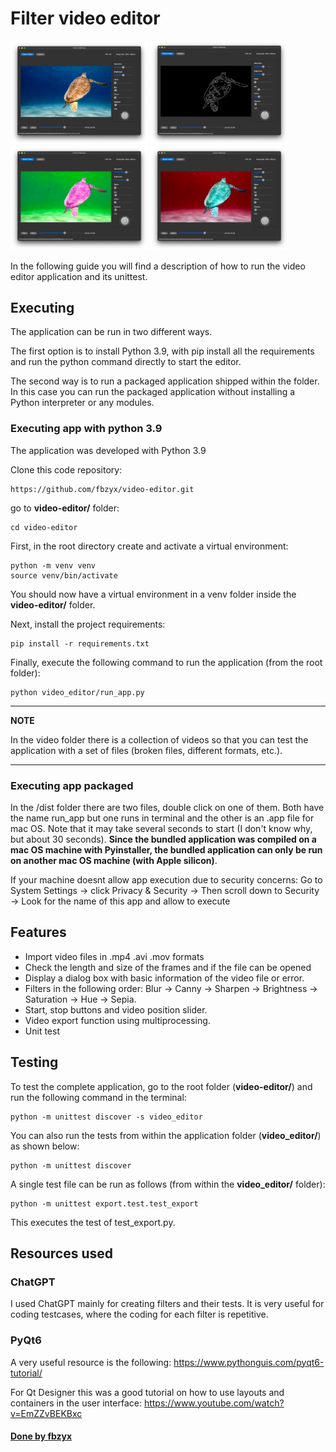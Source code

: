 # Filter video editor 

<!--![Video editor UI](images/ui.png "Video editor UI")-->

<p float="left">
    <img src="images/ui.png" width="220" />
    <img src="images/ui1.png" width="220" /> 
    <img src="images/ui2.png" width="220" />
    <img src="images/ui3.png" width="220" />
</p>

In the following guide you will find a description of how to run the video editor application and its unittest.

## Executing

The application can be run in two different ways. 

The first option is to install Python 3.9, with pip install all the requirements and run the python command directly to start the editor.

The second way is to run a packaged application shipped within the folder. In this case you can run the packaged application without installing a Python interpreter or any modules.

### Executing app with python 3.9

The application was developed with Python 3.9

Clone this code repository:
```
https://github.com/fbzyx/video-editor.git
```
go to **video-editor/** folder:
```
cd video-editor
```

First, in the root directory create and activate a virtual environment:
```
python -m venv venv 
source venv/bin/activate
```
You should now have a virtual environment in a venv folder inside the **video-editor/** folder.

Next, install the project requirements:
```
pip install -r requirements.txt 
```
Finally, execute the following command to run the application (from the root folder):
```
python video_editor/run_app.py
```

---
**NOTE**

In the video folder there is a collection of videos so that you can test the application with a set of files (broken files, different formats, etc.).

---

### Executing app packaged

In the /dist folder there are two files, double click on one of them. Both have the name run_app but one runs in terminal and the other is an .app file for mac OS. Note that it may take several seconds to start (I don't know why, but about 30 seconds).
**Since the bundled application was compiled on a mac OS machine with Pyinstaller, the bundled application can only be run on another mac OS machine (with Apple silicon)**.

If your machine doesnt allow app execution due to security concerns:
Go to  System Settings -> click Privacy & Security -> Then scroll down to Security -> Look for the name of this app and allow to execute


## Features

- Import video files in .mp4 .avi .mov formats
- Check the length and size of the frames and if the file can be opened
- Display a dialog box with basic information of the video file or error.
- Filters in the following order: Blur → Canny → Sharpen → Brightness → Saturation → Hue → Sepia.
- Start, stop buttons and video position slider.
- Video export function using multiprocessing.
- Unit test

## Testing

To test the complete application, go to the root folder (**video-editor/**) and run the following command in the terminal:
```
python -m unittest discover -s video_editor
```
You can also run the tests from within the application folder (**video_editor/**) as shown below:
```
python -m unittest discover 

```

A single test file can be run as follows (from within the **video_editor/** folder):

```
python -m unittest export.test.test_export
```
This executes the test of test_export.py.

## Resources used

### ChatGPT

I used ChatGPT mainly for creating filters and their tests. 
It is very useful for coding testcases, where the coding for each filter is repetitive.

### PyQt6

A very useful resource is the following: https://www.pythonguis.com/pyqt6-tutorial/

For Qt Designer this was a good tutorial on how to use layouts and containers in the user interface: https://www.youtube.com/watch?v=EmZZvBEKBxc

#### [Done by fbzyx](https://fbzyx.de)